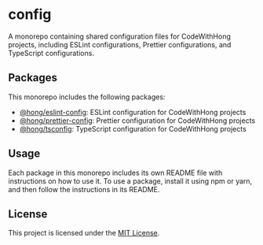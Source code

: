 # config

A monorepo containing shared configuration files for CodeWithHong projects, including ESLint configurations, Prettier configurations, and TypeScript configurations.

## Packages

This monorepo includes the following packages:

- [@hong/eslint-config](./packages/eslint-config): ESLint configuration for CodeWithHong projects
- [@hong/prettier-config](./packages/prettier-config): Prettier configuration for CodeWithHong projects
- [@hong/tsconfig](./packages/tsconfig): TypeScript configuration for CodeWithHong projects

## Usage

Each package in this monorepo includes its own README file with instructions on how to use it. To use a package, install it using npm or yarn, and then follow the instructions in its README.

## License

This project is licensed under the [MIT License](LICENSE).
